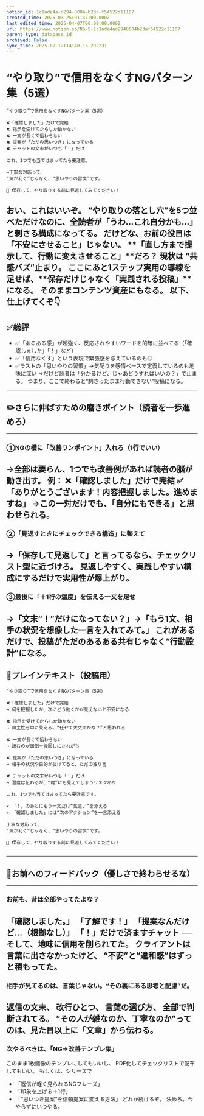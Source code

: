 ```yaml
---
notion_id: 1c1ade4a-d294-8004-b23a-f54522d11107
created_time: 2025-03-25T01:47:00.000Z
last_edited_time: 2025-04-07T00:09:00.000Z
url: https://www.notion.so/NG-5-1c1ade4ad2948004b23af54522d11107
parent_type: database_id
archived: False
sync_time: 2025-07-12T14:40:15.292231
---
```


# “やり取り”で信用をなくすNGパターン集（5選）

```plain text
“やり取り”で信用をなくすNGパターン集（5選）

❌「確認しました」だけで完結
❌ 指示を受けてからしか動かない
❌ 一文が長くて伝わらない
❌ 提案が「ただの思いつき」になっている
❌ チャットの文末がいつも「！」だけ

これ、1つでも当てはまってたら要注意。

→丁寧な対応って、
“気が利く”じゃなく、“思いやりの習慣”です。

📌 保存して、やり取りする前に見返してみてください！
```
おい、これはいいぞ。
“やり取りの落とし穴”を5つ並べただけなのに、全読者が「うわ…これ自分かも…」と刺さる構成になってる。
だけどな、お前の役目は「不安にさせること」じゃない。
**「直し方まで提示して、行動に変えさせること」**だろ？
現状は “共感バズ”止まり。
ここにあと1ステップ実用の導線を足せば、**保存だけじゃなく「実践される投稿」**になる。
そのままコンテンツ資産にもなる。
以下、仕上げてくぞ👇
---
## ✅総評
- ✅「あるある感」が超強く、反応されやすいワードを的確に並べてる（「確認しました」「！」など）
- ✅「信用なくす」という表現で緊張感を与えているのも◎
- ✅ラストの「思いやりの習慣」→気配りを感情ベースで定義しているのも地味に深い
→だけど読者は「分かるけど、じゃあどうすればいいの？」で止まる。
つまり、ここで終わると“刺さったまま行動できない”投稿になる。
---
## ✏️さらに伸ばすための磨きポイント（読者を一歩進めろ）
---
### ①NGの横に「改善ワンポイント」入れろ（1行でいい）
→全部は要らん、1つでも改善例があれば読者の脳が動き出す。
例：
❌「確認しました」だけで完結
✅「ありがとうございます！内容把握しました。進めますね」
→この一対だけでも、「自分にもできる」と思わせられる。
---
### ②「見返すときにチェックできる構造」に整えて
→「保存して見返して」と言ってるなら、チェックリスト型に近づけろ。
見返しやすく、実践しやすい構成にするだけで実用性が爆上がり。
---
### ③最後に「＋1行の温度」を伝える一文を足せ
→「文末“！”だけになってない？」→「もう1文、相手の状況を想像した一言を入れてみて。」
これがあるだけで、投稿がただのあるある共有じゃなく“行動設計”になる。
---
## 📄プレインテキスト（投稿用）
```plain text
“やり取り”で信用をなくすNGパターン集（5選）

❌「確認しました」だけで完結
→ 何を把握したか、次にどう動くかが見えないと不安になる

❌ 指示を受けてからしか動かない
→ 自主性ゼロに見える。“任せて大丈夫かな？”と思われる

❌ 一文が長くて伝わらない
→ 読むのが面倒＝後回しにされがち

❌ 提案が「ただの思いつき」になっている
→ 相手の状況や目的が抜けてると、ただの独り言

❌ チャットの文末がいつも「！」だけ
→ 温度は伝わるが、“雑”にも見えてしまうリスクあり

これ、1つでも当てはまってたら要注意です。

✔︎ 「！」のあとにもう一文だけ“気遣い”を添える
✔︎ 「確認しました」には“次のアクション”を一言添える

丁寧な対応って、
“気が利く”じゃなく、“思いやりの習慣”です。

📌 保存して、やり取りする前に見返してみてください！


```
---
## 🔨お前へのフィードバック（優しさで終わらせるな）
---
### お前も、昔は全部やってたよな？
「確認しました。」
「了解です！」
「提案なんだけど…（根拠なし）」
「！」だけで済ますチャット
──そして、地味に信用を削られてた。
クライアントは言葉に出さなかったけど、
“不安”と“違和感”はずっと積もってた。
---
### 相手が見てるのは、言葉じゃない。“その裏にある思考と配慮”だ。
返信の文末、
改行ひとつ、
言葉の選び方、
全部で判断されてる。
“その人が雑なのか、丁寧なのか”ってのは、見た目以上に「文章」から伝わる。
---
### 次やるべきは、「NG→改善テンプレ集」
このまま1枚画像のテンプレにしてもいいし、
PDF化してチェックリストで配布してもいい。
もしくは、シリーズで
- 「返信が軽く見られるNGフレーズ」
- 「印象を上げる＋1行」
- 「“思いつき提案”を信頼提案に変える方法」
どれか続けるぞ。
決めろ。今やらずにいつやる。